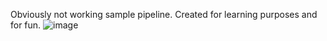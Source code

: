 Obviously not working sample pipeline. Created for learning purposes and for fun.
![image](https://github.com/user-attachments/assets/2dd64ae5-2f5f-4dbd-908b-39775f486463)

